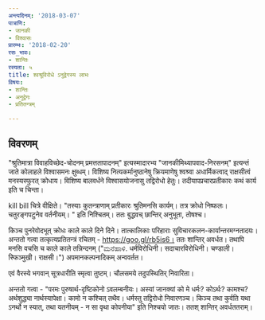 ```yaml
---
अन्त्यदिनम्: '2018-03-07'
पात्राणि:
- जानकी
- विश्वासः
प्रारम्भः: '2018-02-20'
रसः_भावः:
- शान्तिः
रस्यता: ५
title: श्वश्रूविरोधे ऽनुद्वेगस्य लाभः
विषयः:
- शान्तिः
- अनुद्वेगः
- प्रतितन्त्रम्

---
```


## विवरणम्
"श्रुतिमात्रा विवाहविच्छेद-चोदनम् प्रमत्ततापादनम्" इत्यस्मादारभ्य "जानकीमिथ्यापवाद-निरसनम्" इत्यन्तं जाते कोलाहले विश्वासमनः क्षुब्धम्। विशिष्य नित्यकर्मानुष्ठानेषु क्रियमाणेषु श्वश्र्वा अधार्मिकत्वाद् राक्षसीत्वं मनस्यस्फुरत् क्रोधाय। विशिष्य बालवर्धने विश्वासयोजनासु तद्विरोधो हेतुः। तदीयापप्रचारप्रतीकारः कथं कार्य इति च चिन्ता।

kill bill  चित्रे वीक्षिते। "तस्याः‌ कुतन्त्राणाम् प्रतीकारः श्रुतिमनसि कार्यम्। तत्र क्रोधो निष्फलः। चतुरङ्गपटुनेव वर्तनीयम्। " इति निश्चितम्। ततः बुद्धवच् छान्तिर् अनुभूता, तोषश्च।

किञ्च पुनरेवोदभूत् क्रोधः काले काले दिने दिने। तात्कालिकाः परिहाराः सुविचारकलन-कार्यान्तरमग्नतादयः। अन्ततो गत्वा तत्कृत्यप्रतितन्त्रं रचितम् - https://goo.gl/rb5is6। ततः शान्तिर् अवर्धत। तथापि मनसि वचसि च काले काले तन्निन्दनम् ("ಮನೆಹಾಳಿ.  धर्मविरोधिनी। सदाचारविरोधिनी। चण्डाली। स्फिञ्मुखी। राक्षसी।") अपमानकल्पनादिकम् अन्ववर्तत। 

एवं वैरस्ये भगवान् सूत्रधारीति स्मृत्वा तुष्टम्। चौलसमये तदुपस्थितिर् निवारिता।

अन्ततो गत्वा - "परमः पुरुषार्थ-दृष्टिकोनो ऽवलम्बनीयः। अस्यां जानक्यां को मे धर्मः? कोऽर्थः? कामश्च? अर्थशुद्ध्या नार्थस्यापेक्षा। कामो न कश्चित् तथैव। धर्मस्तु तद्विरोधो निवारणञ्च। किञ्च तथा कुर्वति यथा ऽनर्थो न स्यात्, तथा यतनीयम् - न सा वृथा कोपनीया" इति निश्चयो जातः। ततश् शान्तिर् अवर्धततराम्।

